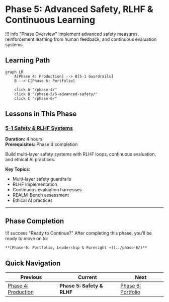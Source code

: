 # Phase 5: Advanced Safety, RLHF & Continuous Learning

!!! info "Phase Overview"
Implement advanced safety measures, reinforcement learning from human feedback, and continuous evaluation systems.

## Learning Path

```mermaid
graph LR
    A[Phase 4: Production] --> B[5-1 Guardrails]
    B --> C[Phase 6: Portfolio]

    click A "/phase-4/"
    click B "/phase-5/5-advanced-safety/"
    click C "/phase-6/"
```

## Lessons in This Phase

### [5-1 Safety & RLHF Systems](5-advanced-safety.md)

**Duration:** 4 hours  
**Prerequisites:** Phase 4 completion

Build multi-layer safety systems with RLHF loops, continuous evaluation, and ethical AI practices.

**Key Topics:**

- Multi-layer safety guardrails
- RLHF implementation
- Continuous evaluation harnesses
- REALM-Bench assessment
- Ethical AI practices

---

## Phase Completion

!!! success "Ready to Continue?"
After completing this phase, you'll be ready to move on to:

    **[Phase 6: Portfolio, Leadership & Foresight →](../phase-6/)**

## Quick Navigation

| Previous                           | Current                    | Next                              |
| ---------------------------------- | -------------------------- | --------------------------------- |
| [Phase 4: Production](../phase-4/) | **Phase 5: Safety & RLHF** | [Phase 6: Portfolio](../phase-6/) |
